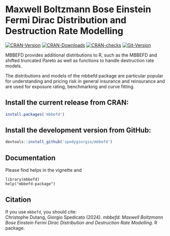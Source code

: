 # Maxwell Boltzmann Bose Einstein Fermi Dirac Distribution and Destruction Rate Modelling

[![CRAN-Version](https://www.r-pkg.org/badges/version/mbbefd)](https://cran.r-project.org/package=mbbefd) 
[![CRAN-Downloads](https://cranlogs.r-pkg.org/badges/last-month/mbbefd)](https://cran.r-project.org/package=mbbefd)
[![CRAN-checks](https://badges.cranchecks.info/summary/mbbefd.svg)](https://cran.r-project.org/web/checks/check_results_mbbefd.html)
[![Git-Version](https://img.shields.io/badge/devel%20version-0.8.13-red.svg)](https://github.com/spedygiorgio/mbbefd)

MBBEFD provides additional distributions to R, such as the MBBEFD and shifted truncated Pareto as well as functions to handle destruction rate models. 

The distributions and models of the mbbefd package are particular popular for understanding and pricing risk in general insurance and reinsurance and are used for exposure rating, benchmarking and curve fitting.

## Install the current release from CRAN:
```r
install.packages('mbbefd')
```

## Install the development version from GitHub:
```r
devtools::install_github('spedygiorgio/mbbefd')
```

## Documentation

Please find helps in the vignette and 
```
library(mbbefd)
help("mbbefd-package")
```

## Citation

If you use `mbbefd`, you should cite: <br />
Christophe Dutang, Giorgio Spedicato (2024). 
*mbbefd: Maxwell Boltzmann Bose Einstein Fermi Dirac Distribution and Destruction Rate Modelling.*
R package.
